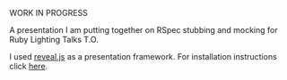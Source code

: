 WORK IN PROGRESS

A presentation I am putting together on RSpec stubbing and mocking for Ruby Lighting Talks T.O.

I used [reveal.js](http://lab.hakim.se/reveal-js/) as a presentation framework. For installation instructions click [here](https://github.com/hakimel/reveal.js/#installation).